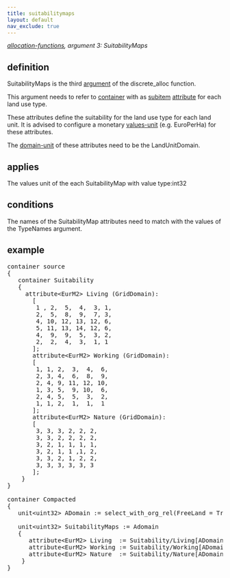 ```yaml
---
title: suitabilitymaps
layout: default
nav_exclude: true
---
```

*[allocation-functions](allocation-functions), argument 3: SuitabilityMaps*

## definition

SuitabilityMaps is the third [argument](argument) of the  discrete_alloc function.

This argument needs to refer to [container](container) with as [subitem](subitem) [attribute](attribute) for each land use type.

These attributes define the suitability for the land use type for each land unit. It is advised to configure a monetary [values-unit](values-unit) (e.g. EuroPerHa) for these attributes.

The [domain-unit](domain-unit) of these attributes need to be the LandUnitDomain.

## applies

The values unit of the each SuitabilityMap with value type:int32

## conditions

The names of the SuitabilityMap attributes need to match with the values of the TypeNames argument.

## example

<pre>
container source
{
   container Suitability
   {
     attribute&lt;EurM2&gt; Living (GridDomain): 
       [
        1 , 2,  5,  4,  3, 1,
        2,  5,  8,  9,  7, 3,
        4, 10, 12, 13, 12, 6,
        5, 11, 13, 14, 12, 6,
        4,  9,  9,  5,  3, 2,
        2,  2,  4,  3,  1, 1
       ];
       attribute&lt;EurM2&gt; Working (GridDomain):
       [
        1, 1, 2,  3,  4,  6,
        2, 3, 4,  6,  8,  9,
        2, 4, 9, 11, 12, 10,
        1, 3, 5,  9, 10,  6,
        2, 4, 5,  5,  3,  2,
        1, 1, 2,  1,  1,  1
       ];
       attribute&lt;EurM2&gt; Nature (GridDomain):
       [
        3, 3, 3, 2, 2, 2,
        3, 3, 2, 2, 2, 2,
        3, 2, 1, 1, 1, 1,
        3, 2, 1, 1 ,1, 2,
        3, 3, 2, 1, 2, 2,
        3, 3, 3, 3, 3, 3
       ];
    }
}

container Compacted
{
   unit&lt;uint32&gt; ADomain := select_with_org_rel(FreeLand = True), label = "allocation domain";

   unit&lt;uint32&gt; SuitabilityMaps := Adomain
   {
      attribute&lt;EurM2&gt; Living  := Suitability/Living[ADomain/org_rel];
      attribute&lt;EurM2&gt; Working := Suitability/Working[ADomain/org_rel];
      attribute&lt;EurM2&gt; Nature  := Suitability/Nature[ADomain/org_rel];
    }
}
</pre>